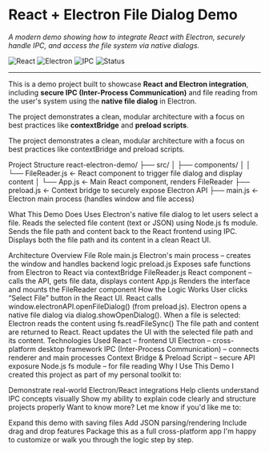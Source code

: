 # React + Electron File Dialog Demo

_A modern demo showing how to integrate React with Electron, securely handle IPC, and access the file system via native dialogs._

![React](https://img.shields.io/badge/Frontend-React-blue?style=flat-square)
![Electron](https://img.shields.io/badge/Desktop-Electron-9cf?style=flat-square)
![IPC](https://img.shields.io/badge/IPC-secure_contextBridge-green?style=flat-square)
![Status](https://img.shields.io/badge/Project-Demo-lightgrey?style=flat-square)

---

This is a demo project built to showcase **React and Electron integration**, including **secure IPC (Inter-Process Communication)** and file reading from the user's system using the **native file dialog** in Electron.

The project demonstrates a clean, modular architecture with a focus on best practices like **contextBridge** and **preload scripts**.

The project demonstrates a clean, modular architecture with a focus on best practices like contextBridge and preload scripts.

Project Structure
react-electron-demo/ ├── src/ │ ├── components/ │ │ └── FileReader.js ← React component to trigger file dialog and display content
│ └── App.js ← Main React component, renders FileReader
├── preload.js ← Context bridge to securely expose Electron API
├── main.js ← Electron main process (handles window and file access)

What This Demo Does
Uses Electron's native file dialog to let users select a file.
Reads the selected file content (text or JSON) using Node.js fs module.
Sends the file path and content back to the React frontend using IPC.
Displays both the file path and its content in a clean React UI.

Architecture Overview
File	Role
main.js	Electron's main process – creates the window and handles backend logic
preload.js	Exposes safe functions from Electron to React via contextBridge
FileReader.js	React component – calls the API, gets file data, displays content
App.js	Renders the interface and mounts the FileReader component
How the Logic Works
User clicks “Select File” button in the React UI.
React calls window.electronAPI.openFileDialog() (from preload.js).
Electron opens a native file dialog via dialog.showOpenDialog().
When a file is selected:
Electron reads the content using fs.readFileSync()
The file path and content are returned to React.
React updates the UI with the selected file path and its content.
Technologies Used
React – frontend UI
Electron – cross-platform desktop framework
IPC (Inter-Process Communication) – connects renderer and main processes
Context Bridge & Preload Script – secure API exposure
Node.js fs module – for file reading
Why I Use This Demo
I created this project as part of my personal toolkit to:

Demonstrate real-world Electron/React integrations
Help clients understand IPC concepts visually
Show my ability to explain code clearly and structure projects properly
Want to know more?
Let me know if you'd like me to:

Expand this demo with saving files
Add JSON parsing/rendering
Include drag and drop features
Package this as a full cross-platform app
I'm happy to customize or walk you through the logic step by step.
